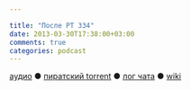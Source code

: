 ```yaml
---

title: "После РT 334"
date: 2013-03-30T17:38:00+03:00
comments: true
categories: podcast
---
```

[аудио](http://cdn.radio-t.com/rt334post.mp3) ● [пиратский torrent](http://pirates.radio-t.com/torrents/rt334post.mp3.torrent) ● [лог чата](http://chat.radio-t.com/logs/radio-t-334.html) ● [wiki](http://wiki.radio-t.com/%D0%9F%D0%BE%D1%81%D0%BB%D0%B5_%D0%A0%D0%A2_334) <audio src="http://cdn.radio-t.com/rt334post.mp3" preload="none">
